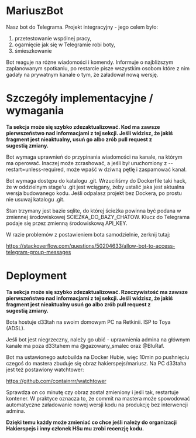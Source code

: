 MariuszBot
=========

Nasz bot do Telegrama. Projekt integracyjny - jego celem było:

1. przetestowanie wspólnej pracy,
2. ogarnięcie jak się w Telegramie robi boty,
3. śmieszkowanie

Bot reaguje na różne wiadomości i komendy. Informuje o najbliższym zaplanowanym
spotkaniu, po restarcie pisze wszystkim osobom które z nim gadały na prywatnym
kanale o tym, że załadował nową wersję.

Szczegóły implementacyjne / wymagania
=====================================

**Ta sekcja może się szybko zdezaktualizować. Kod ma zawsze pierwszeństwo nad
informacjami z tej sekcji. Jeśli widzisz, że jakiś fragment jest nieaktualny,
usuń go albo zrób pull request z sugestią zmiany.**

Bot wymaga uprawnień do przypinania wiadomości na kanale, na którym ma
operować. Inaczej może zcrashować, a jeśli był uruchomiony z
--restart=unless-required, może wpaść w dziwną pętlę i zaspamować kanał.

Bot wymaga dostępu do katalogu .git. Wrzuciliśmy do Dockerfile taki hack,
że w oddzielnym stage'u .git jest wciągany, żeby ustalić jaka jest aktualna
wersja budowanego kodu. Jeśli odpalasz projekt bez Dockera, po prostu nie
usuwaj katalogu .git.

Stan trzymany jest bazie sqlite, do której ścieżka powinna być podana w
zmiennej środowiskowej SCIEZKA\_DO\_BAZY\_CHATOW. Klucz do Telegrama podaje
się przez zmienną środowiskową API\_KEY.

W razie problemów z postawieniem bota samodzielnie, zerknij tutaj:

https://stackoverflow.com/questions/50204633/allow-bot-to-access-telegram-group-messages

Deployment
==========

**Ta sekcja może się szybko zdezaktualizować. Rzeczywistość ma zawsze
pierwszeństwo nad informacjami z tej sekcji. Jeśli widzisz, że jakiś fragment
jest nieaktualny usuń go albo zrób pull request z sugestią zmiany.**

Bota hostuje d33tah na swoim domowym PC na Retkinii. ISP to Toya (ADSL).

Jeśli bot jest niegrzeczny, należy go ubić - uprawnienia admina na głównym
kanale ma poza d33tahem ma @gazowany\_smalec oraz @BluRaf.

Bot ma ustawionego autobuilda na Docker Hubie, więc 10min po pushnięciu czegoś
do mastera zbuduje się obraz hakierspejs/mariusz. Na PC d33taha jest też
postawiony watchtower:

https://github.com/containrrr/watchtower

Sprawdza on co minutę czy obraz został zmieniony i jeśli tak, restartuje
kontener. W praktyce oznacza to, że commit na mastera może spowodować
automatyczne załadowanie nowej wersji kodu na produkcję bez interwencji admina.

**Dzięki temu każdy może zmieniać co chce jeśli należy do organizacji
Hakierspejs i inny członek HSu mu zrobi recenzję kodu.**
